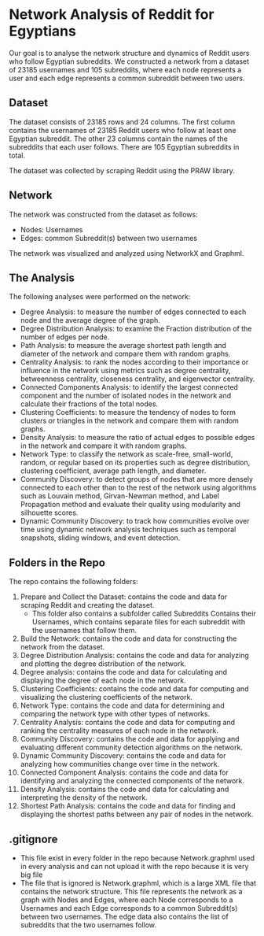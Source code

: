 # Network Analysis of Reddit for Egyptians

Our goal is to analyse the network structure and dynamics of Reddit users who follow Egyptian subreddits. We constructed a network from a dataset of 23185 usernames and 105 subreddits, where each node represents a user and each edge represents a common subreddit between two users. 

## Dataset

The dataset consists of 23185 rows and 24 columns. The first column contains the usernames of 23185 Reddit users who follow at least one Egyptian subreddit. The other 23 columns contain the names of the subreddits that each user follows. There are 105 Egyptian subreddits in total.

The dataset was collected by scraping Reddit using the PRAW library.

## Network

The network was constructed from the dataset as follows:

- Nodes: Usernames
- Edges: common Subreddit(s) between two usernames

The network was visualized and analyzed using NetworkX and Graphml.

## The Analysis

The following analyses were performed on the network:

- Degree Analysis: to measure the number of edges connected to each node and the average degree of the graph.
- Degree Distribution Analysis: to examine the Fraction  distribution of the number of edges per node.  
- Path Analysis: to measure the average shortest path length and diameter of the network and compare them with random graphs.
- Centrality Analysis: to rank the nodes according to their importance or influence in the network using metrics such as degree centrality, betweenness centrality, closeness centrality, and eigenvector centrality.
- Connected Components Analysis: to identify the largest connected component and the number of isolated nodes in the network and calculate their fractions of the total nodes.
- Clustering Coefficients: to measure the tendency of nodes to form clusters or triangles in the network and compare them with random graphs.
- Density Analysis: to measure the ratio of actual edges to possible edges in the network and compare it with random graphs.
- Network Type: to classify the network as scale-free, small-world, random, or regular based on its properties such as degree distribution, clustering coefficient, average path length, and diameter.
- Community Discovery: to detect groups of nodes that are more densely connected to each other than to the rest of the network using algorithms such as Louvain method, Girvan-Newman method, and Label Propagation method and evaluate their quality using modularity and silhouette scores.
- Dynamic Community Discovery: to track how communities evolve over time using dynamic network analysis techniques such as temporal snapshots, sliding windows, and event detection.



## Folders in the Repo

The repo contains the following folders:

01. Prepare and Collect the Dataset: contains the code and data for scraping Reddit and creating the dataset.    
    - This folder also contains a subfolder called Subreddits Contains their Usernames, which contains separate files for each subreddit with the usernames that follow them.
02. Build the Network: contains the code and data for constructing the network from the dataset.
03. Degree Distribution Analysis: contains the code and data for analyzing and plotting the degree distribution of the network.
04. Degree analysis: contains the code and data for calculating and displaying the degree of each node in the network.
05. Clustering Coefficients: contains the code and data for computing and visualizing the clustering coefficients of the network.
06. Network Type: contains the code and data for determining and comparing the network type with other types of networks.
07. Centrality Analysis: contains the code and data for computing and ranking the centrality measures of each node in the network.
08. Community Discovery: contains the code and data for applying and evaluating different community detection algorithms on the network.
09. Dynamic Community Discovery: contains the code and data for analyzing how communities change over time in the network.
10. Connected Component Analysis: contains the code and data for identifying and analyzing the connected components of the network.
11. Density Analysis: contains the code and data for calculating and interpreting the density of the network. 
12. Shortest Path Analysis: contains the code and data for finding and displaying the shortest paths between any pair of nodes in the network.

## .gitignore

- This file exist in every folder in the repo because  Network.graphml used in every analysis and can not upload it with the repo because it is very big file 
- The file that is ignored is Network.graphml, which is a large XML file that contains the network structure. This file represents the network as a graph with Nodes and Edges, where each Node corresponds to a Usernames and each Edge corresponds to a common Subreddit(s) between two usernames. The edge data also contains the list of subreddits that the two usernames follow.

